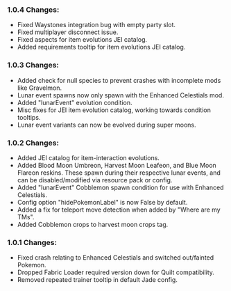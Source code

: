 ### 1.0.4 Changes:
- Fixed Waystones integration bug with empty party slot.
- Fixed multiplayer disconnect issue.
- Fixed aspects for item evolutions JEI catalog.
- Added requirements tooltip for item evolutions JEI catalog.
### 1.0.3 Changes:
- Added check for null species to prevent crashes with incomplete mods like Gravelmon.
- Lunar event spawns now only spawn with the Enhanced Celestials mod.
- Added "lunarEvent" evolution condition.
- Misc fixes for JEI item evolution catalog, working towards condition tooltips.
- Lunar event variants can now be evolved during super moons.
### 1.0.2 Changes:
- Added JEI catalog for item-interaction evolutions.
- Added Blood Moon Umbreon, Harvest Moon Leafeon, and Blue Moon Flareon reskins. These spawn during their respective lunar events, and can be disabled/modified via resource pack or config.
- Added "lunarEvent" Cobblemon spawn condition for use with Enhanced Celestials.
- Config option "hidePokemonLabel" is now False by default.
- Added a fix for teleport move detection when added by "Where are my TMs".
- Added Cobblemon crops to harvest moon crops tag.
### 1.0.1 Changes:
- Fixed crash relating to Enhanced Celestials and switched out/fainted Pokemon.
- Dropped Fabric Loader required version down for Quilt compatibility.
- Removed repeated trainer tooltip in default Jade config.